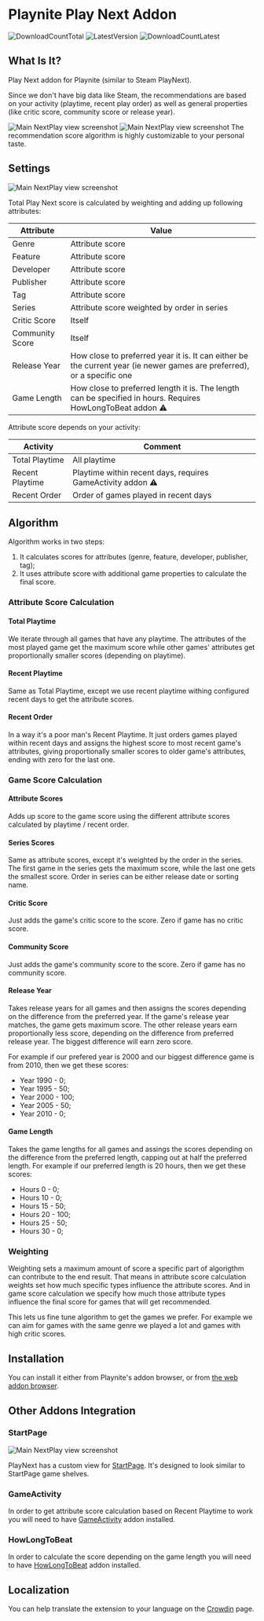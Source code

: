 ﻿# Playnite Play Next Addon
 ![DownloadCountTotal](https://img.shields.io/github/downloads/sparrowbrain/playnite.playnext/total?label=total%20downloads&style=for-the-badge)
![LatestVersion](https://img.shields.io/github/v/release/SparrowBrain/Playnite.PlayNext?label=Latest%20version&style=for-the-badge)
![DownloadCountLatest](https://img.shields.io/github/downloads/SparrowBrain/Playnite.PlayNext/latest/total?style=for-the-badge)

## What Is It?
Play Next addon for Playnite (similar to Steam PlayNext).

Since we don't have big data like Steam, the recommendations are based on your activity (playtime, recent play order) as well as general properties (like critic score, community score or release year).

![Main NextPlay view screenshot](/ci/screenshots/01.jpg)
![Main NextPlay view screenshot](/ci/screenshots/02.jpg)
The recommendation score algorithm is highly customizable to your personal taste.

## Settings
![Main NextPlay view screenshot](/ci/screenshots/03.jpg)

Total Play Next score is calculated by weighting and adding up following attributes:

| Attribute | Value |
| --------- | ---------- |
| Genre | Attribute score |
| Feature | Attribute score |
| Developer | Attribute score |
| Publisher | Attribute score |
| Tag | Attribute score |
| Series | Attribute score weighted by order in series |
| Critic Score | Itself |
| Community Score | Itself |
| Release Year | How close to preferred year it is. It can either be the current year (ie newer games are preferred), or a specific one |
| Game Length | How close to preferred length it is. The length can be specified in hours. Requires HowLongToBeat addon ⚠️  |

Attribute score depends on your activity:

| Activity | Comment |
| --------- | ---------- |
| Total Playtime | All playtime |
| Recent Playtime | Playtime within recent days, requires GameActivity addon ⚠️ |
| Recent Order | Order of games played in recent days |

## Algorithm
Algorithm works in two steps:
1. It calculates scores for attributes (genre, feature, developer, publisher, tag);
2. It uses attribute score with additional game properties to calculate the final score.

### Attribute Score Calculation
#### Total Playtime
We iterate through all games that have any playtime. The attributes of the most played game get the maximum score while other games' attributes get proportionally smaller scores (depending on playtime).

#### Recent Playtime
Same as Total Playtime, except we use recent playtime withing configured recent days to get the attribute scores.

#### Recent Order
In a way it's a poor man's Recent Playtime. It just orders games played within recent days and assigns the highest score to most recent game's attributes, giving proportionally smaller scores to older game's attributes, ending with zero for the last one.

### Game Score Calculation

#### Attribute Scores
Adds up score to the game score using the different attribute scores calculated by playtime / recent order.

#### Series Scores
Same as attribute scores, except it's weighted by the order in the series. The first game in the series gets the maximum score, while the last one gets the smallest score. Order in series can be either release date or sorting name.

#### Critic Score
Just adds the game's critic score to the score. Zero if game has no critic score.

#### Community Score
Just adds the game's community score to the score. Zero if game has no community score.

#### Release Year
Takes release years for all games and then assigns the scores depending on the difference from the preferred year. If the game's release year matches, the game gets maximum score. The other release years earn proportionally less score, depending on the difference from preferred release year. The biggest difference will earn zero score.

For example if our prefered year is 2000 and our biggest difference game is from 2010, then we get these scores:
* Year 1990 - 0;
* Year 1995 - 50;
* Year 2000 - 100;
* Year 2005 - 50;
* Year 2010 - 0;

#### Game Length
Takes the game lengths for all games and assings the scores depending on the difference from the preferred length, capping out at half the preferred length.
For example if our preferred length is 20 hours, then we get these scores:
* Hours 0 - 0;
* Hours 10 - 0;
* Hours 15 - 50;
* Hours 20 - 100;
* Hours 25 - 50;
* Hours 30 - 0;

### Weighting
Weighting sets a maximum amount of score a specific part of algorigthm can contribute to the end result. That means in attribute score calculation weights set how much specific types influence the attribute scores. And in game score calculation we specify how much those attribute types influence the final score for games that will get recommended.

This lets us fine tune algorithm to get the games we prefer. For example we can aim for games with the same genre we played a lot and games with high critic scores.

## Installation
You can install it either from Playnite's addon browser, or from [the web addon browser](https://playnite.link/addons.html#SparrowBrain_PlayNext).

## Other Addons Integration
### StartPage
![Main NextPlay view screenshot](/ci/screenshots/04.jpg)

PlayNext has a custom view for [StartPage](https://github.com/felixkmh/StartPage-for-Playnite). It's designed to look similar to StartPage game shelves.

### GameActivity
In order to get attribute score calculation based on Recent Playtime to work you will need to have [GameActivity](https://github.com/Lacro59/playnite-gameactivity-plugin) addon installed.

### HowLongToBeat
In order to calculate the score depending on the game length you will need to have [HowLongToBeat](https://github.com/Lacro59/playnite-howlongtobeat-plugin) addon installed.

## Localization
You can help translate the extension to your language on the [Crowdin](https://crowdin.com/project/sparrowbrain-playnite-playnext) page.

